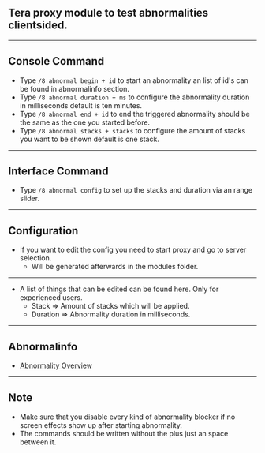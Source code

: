 ## Tera proxy module to test abnormalities clientsided.

---

## Console Command
- Type `/8 abnormal begin + id` to start an abnormality an list of id's can be found in abnormalinfo section.
- Type `/8 abnormal duration + ms` to configure the abnormality duration in milliseconds default is ten minutes.
- Type `/8 abnormal end + id` to end the triggered abnormality should be the same as the one you started before.
- Type `/8 abnormal stacks + stacks` to configure the amount of stacks you want to be shown default is one stack.

---

## Interface Command
- Type `/8 abnormal config` to set up the stacks and duration via an range slider.

---

## Configuration
- If you want to edit the config you need to start proxy and go to server selection.
    - Will be generated afterwards in the modules folder.

---

- A list of things that can be edited can be found here. Only for experienced users.
	- Stack => Amount of stacks which will be applied.
    - Duration => Abnormality duration in milliseconds.

---

## Abnormalinfo
- [Abnormality Overview](https://github.com/neowutran/TeraDpsMeterData/tree/master/hotdot)

---

## Note
- Make sure that you disable every kind of abnormality blocker if no screen effects show up after starting abnormality.
- The commands should be written without the plus just an space between it.
